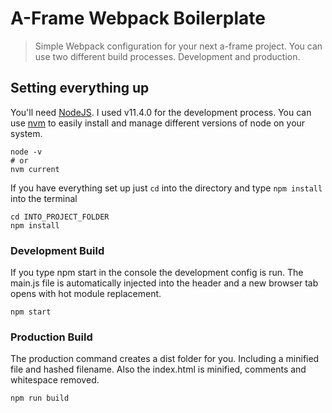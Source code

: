 # A-Frame Webpack Boilerplate

> Simple Webpack configuration for your next a-frame project. You can use two different build processes. Development and production.

## Setting everything up

You'll need [NodeJS](https://nodejs.org/en/). I used v11.4.0 for the development process. You can use [nvm](https://github.com/creationix/nvm) to easily install and manage different versions of node on your system.

```
node -v
# or
nvm current
```

If you have everything set up just `cd` into the directory and type `npm install` into the terminal

```
cd INTO_PROJECT_FOLDER
npm install
```

### Development Build

If you type npm start in the console the development config is run. The main.js file is automatically injected into the header and a new browser tab opens with hot module replacement.

```
npm start
```

### Production Build

The production command creates a dist folder for you. Including a minified file and hashed filename. Also the index.html is minified, comments and whitespace removed.

```
npm run build
```
